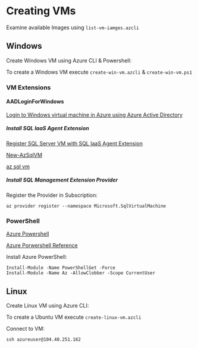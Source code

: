 # Creating VMs

Examine available Images using `list-vm-iamges.azcli`

## Windows

Create Windows VM using Azure CLI & Powershell:

To create a Windows VM execute `create-win-vm.azcli` & `create-win-vm.ps1`

### VM Extensions

#### AADLoginForWindows 

[Login to Windows virtual machine in Azure using Azure Active Directory](https://docs.microsoft.com/en-us/azure/active-directory/devices/howto-vm-sign-in-azure-ad-windows)
##### Install SQL IaaS Agent Extension

[Register SQL Server VM with SQL IaaS Agent Extension](https://docs.microsoft.com/en-us/azure/azure-sql/virtual-machines/windows/sql-agent-extension-manually-register-single-vm?tabs=bash%2Cazure-cli)

[New-AzSqlVM](https://docs.microsoft.com/en-us/powershell/module/az.sqlvirtualmachine/new-azsqlvm?view=azps-6.4.0)

[az sql vm](https://docs.microsoft.com/en-us/cli/azure/sql/vm?view=azure-cli-latest#az_sql_vm_create)

##### Install SQL Management Extension Provider

Register the Provider in Subscription:

```
az provider register --namespace Microsoft.SqlVirtualMachine
```

### PowerShell

[Azure Powershell](https://docs.microsoft.com/en-us/powershell/azure/?view=azps-3.3.0)

[Azure Porwershell Reference](https://docs.microsoft.com/en-us/powershell/module/?view=azps-2.8.0)

Install Azure PowerShell:

```
Install-Module -Name PowerShellGet -Force
Install-Module -Name Az -AllowClobber -Scope CurrentUser
```

## Linux

Create Linux VM using Azure CLI:

To create a Ubuntu VM execute `create-linux-vm.azcli`

Connect to VM:

```
ssh azureuser@104.40.251.162

```
